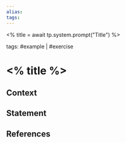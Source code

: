 ```yaml
---
alias:
tags: 
---
```


<% title = await tp.system.prompt("Title") %>

tags: #example | #exercise

# <% title %>

## Context

## Statement

## References